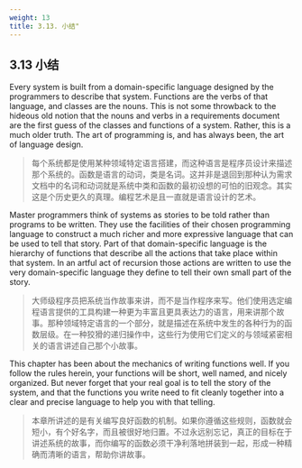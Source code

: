 ```yaml
---
weight: 13
title: 3.13. 小结"
---
```


## 3.13 小结

Every system is built from a domain-specific language designed by the programmers to describe that system. Functions are the verbs of that language, and classes are the nouns. This is not some throwback to the hideous old notion that the nouns and verbs in a requirements document are the first guess of the classes and functions of a system. Rather, this is a much older truth. The art of programming is, and has always been, the art of language design.

> 每个系统都是使用某种领域特定语言搭建，而这种语言是程序员设计来描述那个系统的。函数是语言的动词，类是名词。这并非是退回到那种认为需求文档中的名词和动词就是系统中类和函数的最初设想的可怕的旧观念。其实这是个历史更久的真理。编程艺术是且一直就是语言设计的艺术。

Master programmers think of systems as stories to be told rather than programs to be written. They use the facilities of their chosen programming language to construct a much richer and more expressive language that can be used to tell that story. Part of that domain-specific language is the hierarchy of functions that describe all the actions that take place within that system. In an artful act of recursion those actions are written to use the very domain-specific language they define to tell their own small part of the story.

> 大师级程序员把系统当作故事来讲，而不是当作程序来写。他们使用选定编程语言提供的工具构建一种更为丰富且更具表达力的语言，用来讲那个故事。那种领域特定语言的一个部分，就是描述在系统中发生的各种行为的函数层级。在一种狡猾的递归操作中，这些行为使用它们定义的与领域紧密相关的语言讲述自己那个小故事。

This chapter has been about the mechanics of writing functions well. If you follow the rules herein, your functions will be short, well named, and nicely organized. But never forget that your real goal is to tell the story of the system, and that the functions you write need to fit cleanly together into a clear and precise language to help you with that telling.

> 本章所讲述的是有关编写良好函数的机制。如果你遵循这些规则，函数就会短小，有个好名字，而且被很好地归置。不过永远别忘记，真正的目标在于讲述系统的故事，而你编写的函数必须干净利落地拼装到一起，形成一种精确而清晰的语言，帮助你讲故事。
